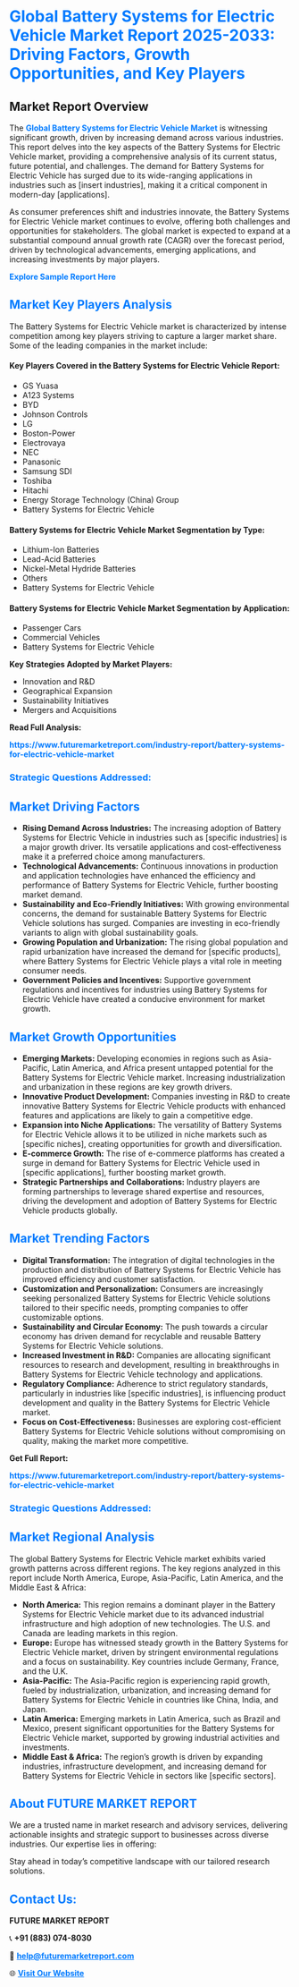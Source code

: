 <h1 style="color: #007BFF;">Global Battery Systems for Electric Vehicle Market Report 2025-2033: Driving Factors, Growth Opportunities, and Key Players</h1>

<section id="overview">
<h2>Market Report Overview</h2>
<p>The <a href="https://www.futuremarketreport.com/industry-report/battery-systems-for-electric-vehicle-market" style="color: #007BFF; text-decoration: none;"><strong>Global Battery Systems for Electric Vehicle Market</strong></a> is witnessing significant growth, driven by increasing demand across various industries. This report delves into the key aspects of the Battery Systems for Electric Vehicle market, providing a comprehensive analysis of its current status, future potential, and challenges. The demand for Battery Systems for Electric Vehicle has surged due to its wide-ranging applications in industries such as [insert industries], making it a critical component in modern-day [applications].</p>
<p>As consumer preferences shift and industries innovate, the Battery Systems for Electric Vehicle market continues to evolve, offering both challenges and opportunities for stakeholders. The global market is expected to expand at a substantial compound annual growth rate (CAGR) over the forecast period, driven by technological advancements, emerging applications, and increasing investments by major players.</p>
</section>

<section id="overview">
<p><a href="https://www.futuremarketreport.com/request-sample/reportId=99936" style="color: #007BFF; text-decoration: none;"><strong>Explore Sample Report Here</strong></a></p>
</section>

<section id="key-players">
<h2 style="color: #007BFF;">Market Key Players Analysis</h2>
<p>The Battery Systems for Electric Vehicle market is characterized by intense competition among key players striving to capture a larger market share. Some of the leading companies in the market include:</p>
<h4>Key Players Covered in the Battery Systems for Electric Vehicle Report:</h4>
<ul><li>GS Yuasa</li><li>A123 Systems</li><li>BYD</li><li>Johnson Controls</li><li>LG</li><li>Boston-Power</li><li>Electrovaya</li><li>NEC</li><li>Panasonic</li><li>Samsung SDI</li><li>Toshiba</li><li>Hitachi</li><li>Energy Storage Technology (China) Group</li><li>Battery Systems for Electric Vehicle</li></ul>
<h4>Battery Systems for Electric Vehicle Market Segmentation by Type:</h4>
<ul><li>Lithium-Ion Batteries</li><li>Lead-Acid Batteries</li><li>Nickel-Metal Hydride Batteries</li><li>Others</li><li>Battery Systems for Electric Vehicle</li></ul>

<h4>Battery Systems for Electric Vehicle Market Segmentation by Application:</h4>
<ul><li>Passenger Cars</li><li>Commercial Vehicles</li><li>Battery Systems for Electric Vehicle</li></ul>
<p><strong>Key Strategies Adopted by Market Players:</strong></p>
<ul>
<li>Innovation and R&D</li>
<li>Geographical Expansion</li>
<li>Sustainability Initiatives</li>
<li>Mergers and Acquisitions</li>
</ul>
</section>

<section>
<p><strong>Read Full Analysis: </strong></p><a href="https://www.futuremarketreport.com/industry-report/battery-systems-for-electric-vehicle-market" style="color: #007BFF; text-decoration: none;"><strong>https://www.futuremarketreport.com/industry-report/battery-systems-for-electric-vehicle-market</strong></a>
<h3 style="color: #007BFF;">Strategic Questions Addressed:</h3>
</section>

<section id="driving-factors">
<h2 style="color: #007BFF;">Market Driving Factors</h2>
<ul>
<li><strong>Rising Demand Across Industries:</strong> The increasing adoption of Battery Systems for Electric Vehicle in industries such as [specific industries] is a major growth driver. Its versatile applications and cost-effectiveness make it a preferred choice among manufacturers.</li>
<li><strong>Technological Advancements:</strong> Continuous innovations in production and application technologies have enhanced the efficiency and performance of Battery Systems for Electric Vehicle, further boosting market demand.</li>
<li><strong>Sustainability and Eco-Friendly Initiatives:</strong> With growing environmental concerns, the demand for sustainable Battery Systems for Electric Vehicle solutions has surged. Companies are investing in eco-friendly variants to align with global sustainability goals.</li>
<li><strong>Growing Population and Urbanization:</strong> The rising global population and rapid urbanization have increased the demand for [specific products], where Battery Systems for Electric Vehicle plays a vital role in meeting consumer needs.</li>
<li><strong>Government Policies and Incentives:</strong> Supportive government regulations and incentives for industries using Battery Systems for Electric Vehicle have created a conducive environment for market growth.</li>
</ul>
</section>

<section id="growth-opportunities">
<h2 style="color: #007BFF;">Market Growth Opportunities</h2>
<ul>
<li><strong>Emerging Markets:</strong> Developing economies in regions such as Asia-Pacific, Latin America, and Africa present untapped potential for the Battery Systems for Electric Vehicle market. Increasing industrialization and urbanization in these regions are key growth drivers.</li>
<li><strong>Innovative Product Development:</strong> Companies investing in R&D to create innovative Battery Systems for Electric Vehicle products with enhanced features and applications are likely to gain a competitive edge.</li>
<li><strong>Expansion into Niche Applications:</strong> The versatility of Battery Systems for Electric Vehicle allows it to be utilized in niche markets such as [specific niches], creating opportunities for growth and diversification.</li>
<li><strong>E-commerce Growth:</strong> The rise of e-commerce platforms has created a surge in demand for Battery Systems for Electric Vehicle used in [specific applications], further boosting market growth.</li>
<li><strong>Strategic Partnerships and Collaborations:</strong> Industry players are forming partnerships to leverage shared expertise and resources, driving the development and adoption of Battery Systems for Electric Vehicle products globally.</li>
</ul>
</section>

<section id="trending-factors">
<h2 style="color: #007BFF;">Market Trending Factors</h2>
<ul>
<li><strong>Digital Transformation:</strong> The integration of digital technologies in the production and distribution of Battery Systems for Electric Vehicle has improved efficiency and customer satisfaction.</li>
<li><strong>Customization and Personalization:</strong> Consumers are increasingly seeking personalized Battery Systems for Electric Vehicle solutions tailored to their specific needs, prompting companies to offer customizable options.</li>
<li><strong>Sustainability and Circular Economy:</strong> The push towards a circular economy has driven demand for recyclable and reusable Battery Systems for Electric Vehicle solutions.</li>
<li><strong>Increased Investment in R&D:</strong> Companies are allocating significant resources to research and development, resulting in breakthroughs in Battery Systems for Electric Vehicle technology and applications.</li>
<li><strong>Regulatory Compliance:</strong> Adherence to strict regulatory standards, particularly in industries like [specific industries], is influencing product development and quality in the Battery Systems for Electric Vehicle market.</li>
<li><strong>Focus on Cost-Effectiveness:</strong> Businesses are exploring cost-efficient Battery Systems for Electric Vehicle solutions without compromising on quality, making the market more competitive.</li>
</ul>
</section>

<section>
<p><strong>Get Full Report: </strong></p><a href="https://www.futuremarketreport.com/industry-report/battery-systems-for-electric-vehicle-market" style="color: #007BFF; text-decoration: none;"><strong>https://www.futuremarketreport.com/industry-report/battery-systems-for-electric-vehicle-market</strong></a>
<h3 style="color: #007BFF;">Strategic Questions Addressed:</h3>
</section>


<section id="regional-analysis">
<h2 style="color: #007BFF;">Market Regional Analysis</h2>
<p>The global Battery Systems for Electric Vehicle market exhibits varied growth patterns across different regions. The key regions analyzed in this report include North America, Europe, Asia-Pacific, Latin America, and the Middle East & Africa:</p>
<ul>
<li><strong>North America:</strong> This region remains a dominant player in the Battery Systems for Electric Vehicle market due to its advanced industrial infrastructure and high adoption of new technologies. The U.S. and Canada are leading markets in this region.</li>
<li><strong>Europe:</strong> Europe has witnessed steady growth in the Battery Systems for Electric Vehicle market, driven by stringent environmental regulations and a focus on sustainability. Key countries include Germany, France, and the U.K.</li>
<li><strong>Asia-Pacific:</strong> The Asia-Pacific region is experiencing rapid growth, fueled by industrialization, urbanization, and increasing demand for Battery Systems for Electric Vehicle in countries like China, India, and Japan.</li>
<li><strong>Latin America:</strong> Emerging markets in Latin America, such as Brazil and Mexico, present significant opportunities for the Battery Systems for Electric Vehicle market, supported by growing industrial activities and investments.</li>
<li><strong>Middle East & Africa:</strong> The region’s growth is driven by expanding industries, infrastructure development, and increasing demand for Battery Systems for Electric Vehicle in sectors like [specific sectors].</li>
</ul>
</section>

<footer>
<h2 style="color: #007BFF;">About FUTURE MARKET REPORT</h2>
<p>We are a trusted name in market research and advisory services, delivering actionable insights and strategic support to businesses across diverse industries. Our expertise lies in offering:</p>

<p>Stay ahead in today’s competitive landscape with our tailored research solutions.</p>

<h2 style="color: #007BFF;">Contact Us:</h2>
<p><strong>FUTURE MARKET REPORT</strong></p>
<p>📞 <strong>+91 (883) 074-8030</strong></p>
<p>📧 <strong><a href="mailto:help@futuremarketreport.com" style="color: #007BFF;">help@futuremarketreport.com</a></strong></p>
<p>🌐 <strong><a href="https://www.futuremarketreport.com/" style="color: #007BFF;">Visit Our Website</a></strong></p>
</footer>